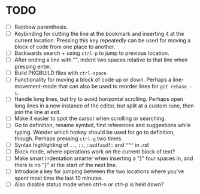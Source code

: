 # TODO

- [ ] Rainbow parenthesis.
- [ ] Keybinding for cutting the line at the bookmark and inserting it at the current location.
      Pressing this key repeatedly can be used for moving a block of code from one place to another.
- [ ] Backwards search + using `ctrl-p` to jump to previous location.
- [ ] After ending a line with "\", indent two spaces relative to that line when pressing enter.
- [ ] Build PKGBUILD files with `ctrl-space`.
- [ ] Functionality for moving a block of code up or down. Perhaps a line-movement-mode that can also be used to reorder lines for `git rebase -i`.
- [ ] Handle long lines, but try to avoid horizontal scrolling. Perhaps open long lines in a new instance of the editor, but split at a custom rune, then join the line at exit.
- [ ] Make it easier to spot the cursor when scrolling or searching.
- [ ] Go to definition, rename symbol, find references and suggestions while typing. Wonder which hotkey should be used for go to definition, though.
      Perhaps pressing `ctrl-g` two times.
- [ ] Syntax highlighting of `..`, `::`, `:asdfasdf:` and `^^^` in .rst
- [ ] Block mode, where operations work on the current block of text?
- [ ] Make smart indentation smarter when inserting a "}" four spaces in, and there is no "}" at the start of the next line.
- [ ] Introduce a key for jumping between the two locations where you've spent most time the last 10 minutes.
- [ ] Also disable status mode when ctrl-n or ctrl-p is held down?
